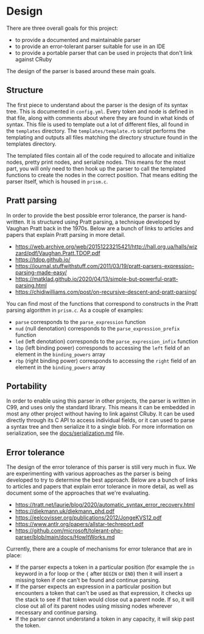 # Design

There are three overall goals for this project:

* to provide a documented and maintainable parser
* to provide an error-tolerant parser suitable for use in an IDE
* to provide a portable parser that can be used in projects that don't link against CRuby

The design of the parser is based around these main goals.

## Structure

The first piece to understand about the parser is the design of its syntax tree. This is documented in `config.yml`. Every token and node is defined in that file, along with comments about where they are found in what kinds of syntax. This file is used to template out a lot of different files, all found in the `templates` directory. The `templates/template.rb` script performs the templating and outputs all files matching the directory structure found in the templates directory.

The templated files contain all of the code required to allocate and initialize nodes, pretty print nodes, and serialize nodes. This means for the most part, you will only need to then hook up the parser to call the templated functions to create the nodes in the correct position. That means editing the parser itself, which is housed in `prism.c`.

## Pratt parsing

In order to provide the best possible error tolerance, the parser is hand-written. It is structured using Pratt parsing, a technique developed by Vaughan Pratt back in the 1970s. Below are a bunch of links to articles and papers that explain Pratt parsing in more detail.

* https://web.archive.org/web/20151223215421/http://hall.org.ua/halls/wizzard/pdf/Vaughan.Pratt.TDOP.pdf
* https://tdop.github.io/
* https://journal.stuffwithstuff.com/2011/03/19/pratt-parsers-expression-parsing-made-easy/
* https://matklad.github.io/2020/04/13/simple-but-powerful-pratt-parsing.html
* https://chidiwilliams.com/post/on-recursive-descent-and-pratt-parsing/

You can find most of the functions that correspond to constructs in the Pratt parsing algorithm in `prism.c`. As a couple of examples:

* `parse` corresponds to the `parse_expression` function
* `nud` (null denotation) corresponds to the `parse_expression_prefix` function
* `led` (left denotation) corresponds to the `parse_expression_infix` function
* `lbp` (left binding power) corresponds to accessing the `left` field of an element in the `binding_powers` array
* `rbp` (right binding power) corresponds to accessing the `right` field of an element in the `binding_powers` array

## Portability

In order to enable using this parser in other projects, the parser is written in C99, and uses only the standard library. This means it can be embedded in most any other project without having to link against CRuby. It can be used directly through its C API to access individual fields, or it can used to parse a syntax tree and then serialize it to a single blob. For more information on serialization, see the [docs/serialization.md](serialization.md) file.

## Error tolerance

The design of the error tolerance of this parser is still very much in flux. We are experimenting with various approaches as the parser is being developed to try to determine the best approach. Below are a bunch of links to articles and papers that explain error tolerance in more detail, as well as document some of the approaches that we're evaluating.

* https://tratt.net/laurie/blog/2020/automatic_syntax_error_recovery.html
* https://diekmann.uk/diekmann_phd.pdf
* https://eelcovisser.org/publications/2012/JongeKVS12.pdf
* https://www.antlr.org/papers/allstar-techreport.pdf
* https://github.com/microsoft/tolerant-php-parser/blob/main/docs/HowItWorks.md

Currently, there are a couple of mechanisms for error tolerance that are in place:

* If the parser expects a token in a particular position (for example the `in` keyword in a for loop or the `{` after `BEGIN` or `END`) then it will insert a missing token if one can't be found and continue parsing.
* If the parser expects an expression in a particular position but encounters a token that can't be used as that expression, it checks up the stack to see if that token would close out a parent node. If so, it will close out all of its parent nodes using missing nodes wherever necessary and continue parsing.
* If the parser cannot understand a token in any capacity, it will skip past the token.
